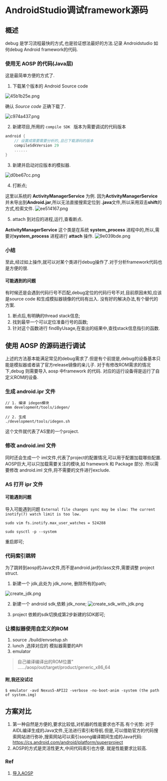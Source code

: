 # AndroidStudio调试framework源码

## 概述
debug 是学习流程最快的方式,也是验证想法最好的方法.记录 Androidstudio 如何debug Android framework的代码.
<!-- more -->
### 使用无 AOSP 的代码(Java层)
这是最简单方便的方式了.

1. 下载某个版本的 Android Source code

![45b1b25e.png](/img/as_debug_framework/45b1b25e.png)

确认 *Source code* 正确下载了.

![c974a437.png](/img/as_debug_framework/c974a437.png)

2. 新建项目,所用的 `compile SDK ` 版本为需要调试的代码版本

```groovy
android {
    // 设置成需要需要分析的,且已下载源码的版本
    compileSdkVersion 29
    ......
}

```

3. 新建并启动对应版本的模拟器.

![d0be67cc.png](/img/as_debug_framework/d0be67cc.png)

4. 打断点;

这里以系统的 **ActivityManagerService** 为例.
因为**ActivityManagerService** 并未导出到**Android.jar**,所以无法直接搜索定位到 **.java**文件,所以采用双击**shift**的方式,检索文件.
![ee514167.png](/img/as_debug_framework/ee514167.png)


5. attach 到对应的进程,运行,查看断点.

**ActivityManagerService**  这个类是在系统 **system_process** 进程中的,所以,需要对**system_process** 进程进行 **attach** 操作.
![9e039bde.png](/img/as_debug_framework/9e039bde.png)


### 小结

至此,经过如上操作,就可以对某个类进行debug操作了.对于分析framework代码也是方便的很.

#### 可能遇到的问题
有时候还是会遇到代码行号不匹配,debug定位的代码行号不对,目前原因未知,应该是source code 和生成模拟器镜像的代码有出入.
没有好的解决办法,有个替代的方案.
1. 断点后,有明确的thread stack信息;
2. 找到最早一个可以定位准备行号的函数;
3. 针对这个函数进行 findByUsage,在查出的结果中,查找stack信息指引的函数.


## 使用 AOSP 的源码进行调试
上述的方法基本能满足常见的debug需求了.但是有个前提是,debug的设备基本只能是模拟器或者装了官方release镜像的亲儿子.
对于有修改ROM需求的情况下,debug 则需要导入 aosp 中framework 的代码. 对应的运行设备得是运行了自定义ROM的设备.

### 生成 android.ipr 文件


```shell
// 1. 编译 idegen模块
mmm development/tools/idegen/

// 2. 生成
./development/tools/idegen.sh

```

这个文件就代表了AS里的一个project.


### 修改 android.iml 文件

同时还会生成一个 iml文件,代表了project的配置情况,可以用于配置加载哪些配置.
AOSP巨大,可以只加载需要关注的模块,如 framework 和 Package 部分.
所以需要修改 android.iml 文件,将不需要的文件进行exclude.


### AS 打开 ipr 文件

#### 可能遇到问题

导入可能遇到问题 `External file changes sync may be slow: The current inotify(7) watch limit is too low.`

```shell
sudo vim fs.inotify.max_user_watches = 524288

sudo sysctl -p --system

```
重启即可;


### 代码索引跳转
为了跳转到aosp的Java文件,而不是android.jar的class文件,需要调整 project struct.

1. 新建一个 jdk,此处为 jdk_none, 删除所有的path;

![create_jdk.png](/img/as_debug_framework/create_jdk.png)

2. 新建一个 android sdk,依赖 jdk_none;
![create_sdk_with_jdk.png](/img/as_debug_framework/create_sdk_with_jdk.png)

3. project 依赖的sdk切换成第2步新建的SDK即可;


### 让模拟器使用自定义的ROM
1. source ./build/envsetup.sh
2. lunch ,选择对应的 模拟器需要的API
3. emulator

> 自己编译编译出的ROM位置" ....../aosp/out/target/product/generic_x86_64 

#### 附,我还没试过
```shell
$ emulator -avd Nexus5-API22 -verbose -no-boot-anim -system (the path of system.img)
```

## 方案对比
1. 第一种自然是方便的,要求比较低,对机器的性能要求也不高.有个劣势: 对于AIDL编译生成的Java文件,无法进行索引和导航.但是,可以借助官方的代码搜索网站进行弥补,搜索网站可以索引soong编译期间生成的Java代码: https://cs.android.com/android/platform/superproject 
2. AOSP的方式是灵活性更大,中间代码索引也方便. 就是性能要求比较高.


### Ref
1. [导入AOSP](https://www.jianshu.com/p/a19dcb06cd53)




